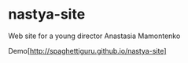 # nastya-site
Web site for a young director Anastasia Mamontenko

Demo[http://spaghettiguru.github.io/nastya-site]
